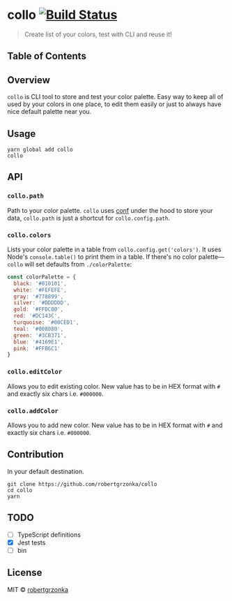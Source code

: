# **collo** [![Build Status](https://travis-ci.com/robertgrzonka/collo.svg?branch=master)](https://travis-ci.com/robertgrzonka/collo)
> Create list of your colors, test with CLI and reuse it!

## Table of Contents

## Overview

`collo` is CLI tool to store and test your color palette. Easy way to keep all of used by your colors in one place, to edit them easily or just to always have nice default palette near you.

## Usage

```shell
yarn global add collo
collo
```

## API

### `collo.path`

Path to your color palette. `collo` uses [conf](https://github.com/sindresorhus/conf) under the hood to store your data, `collo.path` is just a shortcut for `collo.config.path`.

### `collo.colors`

Lists your color palette in a table from `collo.config.get('colors')`. It uses Node's `console.table()` to print them in a table. 
If there's no color palette—`collo` will set defaults from `./colorPalette`:

```javascript
const colorPalette = {
  black: '#010101',
  white: '#FEFEFE',
  gray: '#778899',
  silver: '#DDDDDD',
  gold: '#FFDC00',
  red: '#DC143C',
  turquoise: '#00CED1',
  teal: '#008080',
  green: '#3CB371',
  blue: '#4169E1',
  pink: '#FFB6C1'
}
```

### `collo.editColor`

Allows you to edit existing color. New value has to be in HEX format with `#` and exactly six chars i.e. `#000000`.

### `collo.addColor`

Allows you to add new color. New value has to be in HEX format with `#` and exactly six chars i.e. `#000000`.


## Contribution
In your default destination.

```shell
git clone https://github.com/robertgrzonka/collo
cd collo
yarn
```

<!-- Generated by documentation.js. Update this documentation by updating the source code. -->

## TODO

- [ ] TypeScript definitions
- [x] Jest tests
- [ ] bin

## License

MIT © [robertgrzonka](https://robert.theguys.sh)
